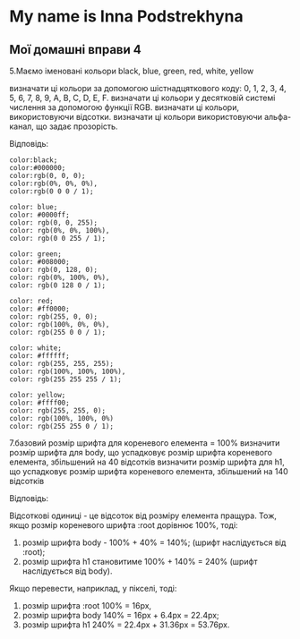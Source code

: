 # My name is Inna Podstrekhyna
## Мої домашні вправи 4

5.Маємо іменовані кольори black, blue, green, red, white, yellow

визначати ці кольори за допомогою шістнадцяткового коду: 0, 1, 2, 3, 4, 5, 6, 7, 8, 9, A, B, C, D, E, F.
визначати ці кольори у десятковій системі числення за допомогою функції RGB.
визначати ці кольори, використовуючи відсотки.
визначати ці кольори використовуючи альфа-канал, що задає прозорість.

Відповідь: 

    color:black;
    color:#000000;
    color:rgb(0, 0, 0);
    color:rgb(0%, 0%, 0%),
    color:rgb(0 0 0 / 1);

    color: blue;
    color: #0000ff;
    color: rgb(0, 0, 255);
    color: rgb(0%, 0%, 100%),
    color: rgb(0 0 255 / 1);

    color: green;
    color: #008000;
    color: rgb(0, 128, 0);
    color: rgb(0%, 100%, 0%),
    color: rgb(0 128 0 / 1);

    color: red;
    color: #ff0000;
    color: rgb(255, 0, 0);
    color: rgb(100%, 0%, 0%),
    color: rgb(255 0 0 / 1);

    color: white;
    color: #ffffff;
    color: rgb(255, 255, 255);
    color: rgb(100%, 100%, 100%),
    color: rgb(255 255 255 / 1);

    color: yellow;
    color: #ffff00;
    color: rgb(255, 255, 0);
    color: rgb(100%, 100%, 0%)
    color: rgb(255 255 0 / 1);

7.базовий розмір шрифта для кореневого елемента = 100%
визначити розмір шрифта для body, що успадковує розмір шрифта кореневого елемента, збільшений на 40 відсотків
визначити розмір шрифта для h1, що успадковує розмір шрифта кореневого елемента, збільшений на 140 відсотків

Відповідь: 

Відсоткові одиниці - це відсоток від розміру елемента пращура. 
Тож, якщо розмір кореневого шрифта :root дорівнює 100%, тоді:
1) розмір шрифта body - 100% + 40% = 140%; (шрифт наслідується від :root);
2) розмір шрифта h1 становитиме 100% + 140% = 240% (шрифт наслідується від body).

Якщо перевести, наприклад, у пікселі, тоді:
1) розмір шрифта :root 100% = 16px, 
2) розмір шрифта body 140% = 16px + 6.4px = 22.4px;
3) розмір шрифта h1 240% = 22.4px + 31.36px = 53.76px.


